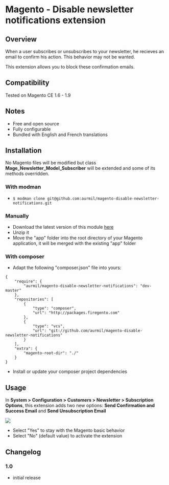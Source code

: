 # Magento - Disable newsletter notifications extension

## Overview

When a user subscribes or unsubscribes to your newsletter, he recieves an email to confirm his action. This behavior may not be wanted.

This extension allows you to block these confirmation emails.

## Compatibility

Tested on Magento CE 1.6 - 1.9

## Notes

* Free and open source
* Fully configurable
* Bundled with English and French translations

## Installation

No Magento files will be modified but class __Mage\_Newsletter\_Model\_Subscriber__ will be extended and some of its methods overridden.

### With modman

* ```$ modman clone git@github.com:aurmil/magento-disable-newsletter-notifications.git```

### Manually

* Download the latest version of this module [here](https://github.com/aurmil/magento-disable-newsletter-notifications/archive/master.zip)
* Unzip it
* Move the "app" folder into the root directory of your Magento application, it will be merged with the existing "app" folder

### With composer

* Adapt the following "composer.json" file into yours:

```
{
    "require": {
        "aurmil/magento-disable-newsletter-notifications": "dev-master"
    },
    "repositories": [
        {
            "type": "composer",
            "url": "http://packages.firegento.com"
        },
        {
            "type": "vcs",
            "url": "git://github.com/aurmil/magento-disable-newsletter-notifications"
        }
    ],
    "extra": {
        "magento-root-dir": "./"
    }
}
```

* Install or update your composer project dependencies

## Usage

In __System > Configuration > Customers > Newsletter > Subscription Options__, this extension adds two new options: __Send Confirmation and Success Email__ and __Send Unsubscription Email__

![](http://1.bp.blogspot.com/-r_hayagFuE4/UHfIsIxlamI/AAAAAAAALMM/IsazmKjz868/s1600/newsletter.PNG)

* Select "Yes" to stay with the Magento basic behavior
* Select "No" (default value) to activate the extension

## Changelog

### 1.0

* initial release
